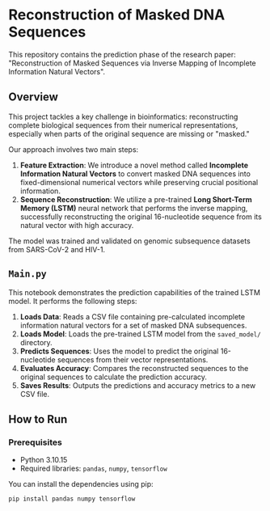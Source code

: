 # Reconstruction of Masked DNA Sequences

This repository contains the prediction phase of the research paper: "Reconstruction of Masked Sequences via Inverse Mapping of Incomplete Information Natural Vectors".

## Overview

This project tackles a key challenge in bioinformatics: reconstructing complete biological sequences from their numerical representations, especially when parts of the original sequence are missing or "masked."

Our approach involves two main steps:
1.  **Feature Extraction**: We introduce a novel method called **Incomplete Information Natural Vectors** to convert masked DNA sequences into fixed-dimensional numerical vectors while preserving crucial positional information.
2.  **Sequence Reconstruction**: We utilize a pre-trained **Long Short-Term Memory (LSTM)** neural network that performs the inverse mapping, successfully reconstructing the original 16-nucleotide sequence from its natural vector with high accuracy.

The model was trained and validated on genomic subsequence datasets from SARS-CoV-2 and HIV-1.

## `Main.py`

This notebook demonstrates the prediction capabilities of the trained LSTM model. It performs the following steps:

1.  **Loads Data**: Reads a CSV file containing pre-calculated incomplete information natural vectors for a set of masked DNA subsequences.
2.  **Loads Model**: Loads the pre-trained LSTM model from the `saved_model/` directory.
3.  **Predicts Sequences**: Uses the model to predict the original 16-nucleotide sequences from their vector representations.
4.  **Evaluates Accuracy**: Compares the reconstructed sequences to the original sequences to calculate the prediction accuracy.
5.  **Saves Results**: Outputs the predictions and accuracy metrics to a new CSV file.

## How to Run

### Prerequisites

- Python 3.10.15
- Required libraries: `pandas`, `numpy`, `tensorflow`

You can install the dependencies using pip:
```bash
pip install pandas numpy tensorflow
